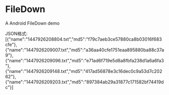 # FileDown
A Android FileDown demo

JSON格式:[{"name":"1447926208804.txt","md5":"f79c7aeb3ce57880ca8b03016f683cfe"},{"name":"1447926209007.txt","md5":"a36aa40cfe1751eaa895880ba88c37a9"},{"name":"1447926209096.txt","md5":"e71ad6f719e5d8a8fbfa238d1a6a6fa3"},{"name":"1447926209148.txt","md5":"417ad56878e3c16dec0c9a53d7c20262"},{"name":"1447926209203.txt","md5":"897384ab29a31877c171582bf74419dc"}]
